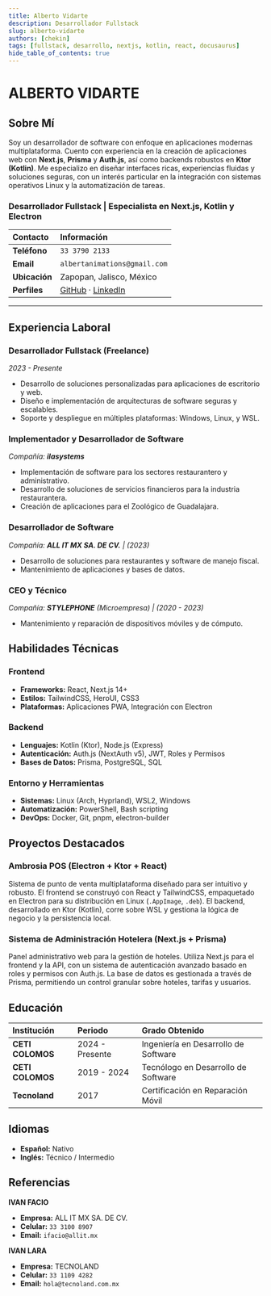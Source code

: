 ```yaml
---
title: Alberto Vidarte
description: Desarrollador Fullstack
slug: alberto-vidarte
authors: [chekin]
tags: [fullstack, desarrollo, nextjs, kotlin, react, docusaurus]
hide_table_of_contents: true
---
```


# ALBERTO VIDARTE
## Sobre Mí

Soy un desarrollador de software con enfoque en aplicaciones modernas multiplataforma. Cuento con experiencia en la creación de aplicaciones web con **Next.js**, **Prisma** y **Auth.js**, así como backends robustos en **Ktor (Kotlin)**. Me especializo en diseñar interfaces ricas, experiencias fluidas y soluciones seguras, con un interés particular en la integración con sistemas operativos Linux y la automatización de tareas.
<!-- truncate -->

### Desarrollador Fullstack | Especialista en Next.js, Kotlin y Electron

| Contacto | Información |
| :--- | :--- |
| **Teléfono** | `33 3790 2133` |
| **Email** | `albertanimations@gmail.com` |
| **Ubicación** | Zapopan, Jalisco, México |
| **Perfiles** | [GitHub](https://github.com/tuusuario) · [LinkedIn](https://linkedin.com/in/tuusuario) |

---

## Experiencia Laboral

### Desarrollador Fullstack (Freelance)
*2023 - Presente*
- Desarrollo de soluciones personalizadas para aplicaciones de escritorio y web.
- Diseño e implementación de arquitecturas de software seguras y escalables.
- Soporte y despliegue en múltiples plataformas: Windows, Linux, y WSL.

### Implementador y Desarrollador de Software
*Compañía: **ilasystems***
- Implementación de software para los sectores restaurantero y administrativo.
- Desarrollo de soluciones de servicios financieros para la industria restaurantera.
- Creación de aplicaciones para el Zoológico de Guadalajara.

### Desarrollador de Software
*Compañía: **ALL IT MX SA. DE CV.** | (2023)*
- Desarrollo de soluciones para restaurantes y software de manejo fiscal.
- Mantenimiento de aplicaciones y bases de datos.

### CEO y Técnico
*Compañía: **STYLEPHONE** (Microempresa) | (2020 - 2023)*
- Mantenimiento y reparación de dispositivos móviles y de cómputo.

## Habilidades Técnicas

### Frontend
- **Frameworks:** React, Next.js 14+
- **Estilos:** TailwindCSS, HeroUI, CSS3
- **Plataformas:** Aplicaciones PWA, Integración con Electron

### Backend
- **Lenguajes:** Kotlin (Ktor), Node.js (Express)
- **Autenticación:** Auth.js (NextAuth v5), JWT, Roles y Permisos
- **Bases de Datos:** Prisma, PostgreSQL, SQL

### Entorno y Herramientas
- **Sistemas:** Linux (Arch, Hyprland), WSL2, Windows
- **Automatización:** PowerShell, Bash scripting
- **DevOps:** Docker, Git, pnpm, electron-builder

## Proyectos Destacados

### Ambrosia POS (Electron + Ktor + React)
Sistema de punto de venta multiplataforma diseñado para ser intuitivo y robusto. El frontend se construyó con React y TailwindCSS, empaquetado en Electron para su distribución en Linux (`.AppImage`, `.deb`). El backend, desarrollado en Ktor (Kotlin), corre sobre WSL y gestiona la lógica de negocio y la persistencia local.

### Sistema de Administración Hotelera (Next.js + Prisma)
Panel administrativo web para la gestión de hoteles. Utiliza Next.js para el frontend y la API, con un sistema de autenticación avanzado basado en roles y permisos con Auth.js. La base de datos es gestionada a través de Prisma, permitiendo un control granular sobre hoteles, tarifas y usuarios.

## Educación

| Institución | Periodo | Grado Obtenido |
| :--- | :--- | :--- |
| **CETI COLOMOS** | 2024 - Presente | Ingeniería en Desarrollo de Software |
| **CETI COLOMOS** | 2019 - 2024 | Tecnólogo en Desarrollo de Software |
| **Tecnoland** | 2017 | Certificación en Reparación Móvil |

## Idiomas

- **Español:** Nativo
- **Inglés:** Técnico / Intermedio

## Referencias

**IVAN FACIO**
- **Empresa:** ALL IT MX SA. DE CV.
- **Celular:** `33 3100 8907`
- **Email:** `ifacio@allit.mx`

**IVAN LARA**
- **Empresa:** TECNOLAND
- **Celular:** `33 1109 4282`
- **Email:** `hola@tecnoland.com.mx`
